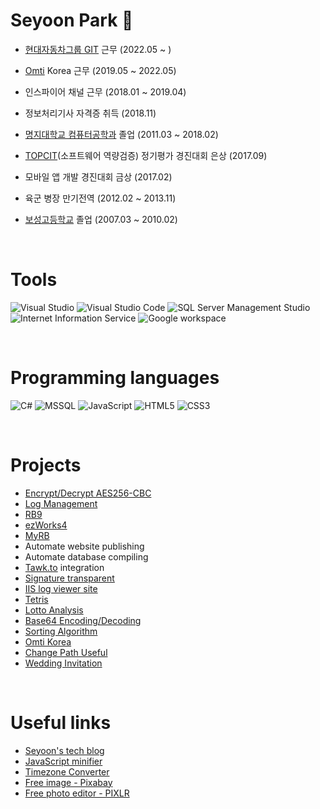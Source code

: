 # Seyoon Park 👋
- [현대자동차그룹 GIT](https://www.gitauto.com/kor/main/main.aspx) 근무 (2022.05 ~ )
- [Omti](https://www.omti.com/) Korea 근무 (2019.05 ~ 2022.05)
- 인스파이어 채널 근무 (2018.01 ~ 2019.04)
- 정보처리기사 자격증 취득 (2018.11)
- [명지대학교 컴퓨터공학과](http://jw4.mju.ac.kr/user/cs/index.action) 졸업 (2011.03 ~ 2018.02)
- [TOPCIT](https://www.topcit.or.kr/home.do)(소프트웨어 역량검증) 정기평가 경진대회 은상 (2017.09)
- 모바일 앱 개발 경진대회 금상 (2017.02)
- 육군 병장 만기전역 (2012.02 ~ 2013.11)
- [보성고등학교](https://posung.sen.hs.kr/) 졸업 (2007.03 ~ 2010.02)

  <br/>  
  
# Tools
![Visual Studio](https://img.shields.io/badge/-Visual%20Studio-yellowgreen)
![Visual Studio Code](https://img.shields.io/badge/-Visual%20Studio%20Code-yellowgreen)
![SQL Server Management Studio](https://img.shields.io/badge/-SQL%20Server%20Management%20Stuidio-yellowgreen)
![Internet Information Service](https://img.shields.io/badge/-Internet%20Information%20Service-yellowgreen)
![Google workspace](https://img.shields.io/badge/-Google%20workspace-yellowgreen)

<br/>  

# Programming languages
![C#](https://img.shields.io/badge/-C%23-brightgreen)
![MSSQL](https://img.shields.io/badge/-MS--SQL-brightgreen)
![JavaScript](https://img.shields.io/badge/-JavaScript-orange)
![HTML5](https://img.shields.io/badge/-HTML5-orange)
![CSS3](https://img.shields.io/badge/-CSS3-orange)

<br/>  

# Projects
- [Encrypt/Decrypt AES256-CBC](http://yoonslab.com/Laboratory/aes256)
- [Log Management](https://logmgmt.gitauto.com)
- [RB9](https://rb9test.reporterbase.com/office)
- [ezWorks4](https://ezw4dev01.omti.com/v400/Admin)
- [MyRB](https://www.reporterbase.com/Default.aspx)
- Automate website publishing
- Automate database compiling
- [Tawk.to](https://www.tawk.to/) integration
- [Signature transparent](http://yoonslab.com/Laboratory/Signature)
- [IIS log viewer site](https://iislog.reporterbase.com/)
- [Tetris](http://yoonslab.com/Laboratory/Tetris)
- [Lotto Analysis](http://yoonslab.com/Laboratory/LottoAnalysis)
- [Base64 Encoding/Decoding](http://yoonslab.com/Laboratory/SecureAlgorithm)
- [Sorting Algorithm](http://yoonslab.com/Laboratory/SortingAlgorithm)
- [Omti Korea](http://yoonslab.com/OMTIKorea/Index)
- [Change Path Useful](http://yoonslab.com/Laboratory/ChangePathUseful)
- [Wedding Invitation](http://yoonslab.com/WeddingInvitationLetter/hyewonseyoon)

<br/>  

# Useful links
- [Seyoon's tech blog](https://blog.naver.com/psyoona)
- [JavaScript minifier](https://www.toptal.com/developers/javascript-minifier)
- [Timezone Converter](https://www.timeanddate.com/worldclock/converter.html)
- [Free image - Pixabay](https://pixabay.com/ko/)
- [Free photo editor - PIXLR](https://pixlr.com/kr/)
